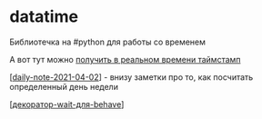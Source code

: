 # datatime

Библиотечка на #python для работы со временем

А вот тут можно [получить в реальном времени таймстамп](https://www.unixtimestamp.com/)

[[daily-note-2021-04-02]] - внизу заметки про то, как посчитать определенный день недели

[[декоратор-wait-для-behave]]

[//begin]: # "Autogenerated link references for markdown compatibility"
[daily-note-2021-04-02]: ../journal/daily-note-2021-04-02 "Daily note,  2021-04-02, Friday"
[декоратор-wait-для-behave]: декоратор-wait-для-behave "декоратор wait для "
[//end]: # "Autogenerated link references"